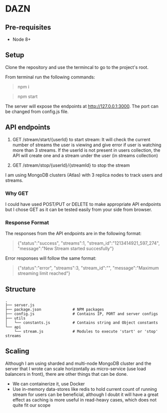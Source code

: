 # DAZN

## Pre-requisites

* Node 8+

## Setup

Clone the repository and use the termincal to go to the project's root.

From terminal run the following commands:

> npm i

> npm start

The server will expose the endpoints at http://127.0.0.1:3000. The port can be changed from config.js file.

## API endpoints

1. GET /stream/start/{userId} to start stream: It will check the current number of streams the user is viewing and give error if user is watching more than 3 streams. If the userId is not present in users collection, the API will create one and a stream under the user (in streams collection)

2. GET /stream/stop/{userId}/{streamId} to stop the stream

I am using MongoDB clusters (Atlas) with 3 replica nodes to track users and streams.

### Why GET

I could have used POST/PUT or DELETE to make appropriate API endpoints but I chose GET as it can be tested easily from your side from browser.

### Response Format

The responses from the API endpoints are in the following format:

> {"status":"success", "streams":1, "stream_id":"1213414921_597_274", "message":"New Stream started succesfully"}

Error responses will follow the same format:

> {"status":"error", "streams":3, "stream_id":"", "message":"Maximum streaming limit reached"}

## Structure

    .
    ├── server.js
    ├── package.json              # NPM packages
    ├── config.js                 # Contains IP, PORT and server configs
    ├── utils
    │   └── constants.js          # Contains string and Object constants
    └── api
        └── stream.js             # Modules to execute 'start' or 'stop' streams

## Scaling

Although I am using sharded and multi-node MongoDB cluster and the server that I wrote can scale horizontally as micro-service (use load balancers in front), there are other things that can be done.

* We can containerize it, use Docker
* Use in-memory data-stores like redis to hold current count of running stream for users can be beneficial, although I doubt it will have a great effect as caching is more useful in read-heavy cases, which does not quite fit our scope